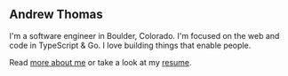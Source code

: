 <section>

# Andrew Thomas

I'm a software engineer in Boulder, Colorado. I'm focused on the web and code in TypeScript & Go. I love building
things that enable people.

Read [more about me][1] or take a look at my [resume][2].

[1]: /about
[2]: /resume

</section>
